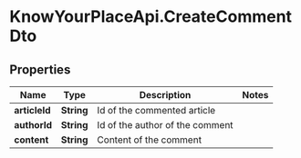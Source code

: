 # KnowYourPlaceApi.CreateCommentDto

## Properties

| Name          | Type       | Description                     | Notes |
| ------------- | ---------- | ------------------------------- | ----- |
| **articleId** | **String** | Id of the commented article     |
| **authorId**  | **String** | Id of the author of the comment |
| **content**   | **String** | Content of the comment          |

